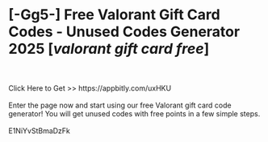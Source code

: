 # [-Gg5-] Free Valorant Gift Card Codes - Unused Codes Generator 2025 [*valorant gift card free*]
<br>
<br>Click Here to Get >> https://appbitly.com/uxHKU

<br>
<br>Enter the page now and start using our free Valorant gift card code generator! You will get unused codes with free points in a few simple steps.
<br>
<br>E1NiYvStBmaDzFk

